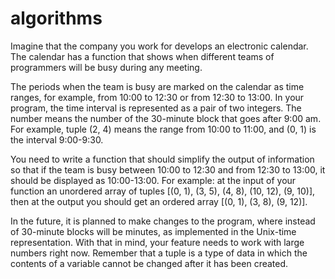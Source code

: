 # algorithms
Imagine that the company you work for develops an electronic calendar. The calendar has a function that shows when different teams of programmers will be busy during any meeting.

The periods when the team is busy are marked on the calendar as time ranges, for example, from 10:00 to 12:30 or from 12:30 to 13:00. In your program, the time interval is represented as a pair of two integers. The number means the number of the 30-minute block that goes after 9:00 am. For example, tuple (2, 4) means the range from 10:00 to 11:00, and (0, 1) is the interval 9:00-9:30.

You need to write a function that should simplify the output of information so that if the team is busy between 10:00 to 12:30 and from 12:30 to 13:00, it should be displayed as 10:00-13:00. For example: at the input of your function an unordered array of tuples [(0, 1), (3, 5), (4, 8), (10, 12), (9, 10)], then at the output you should get an ordered array [(0, 1), (3, 8), (9, 12)].

In the future, it is planned to make changes to the program, where instead of 30-minute blocks will be minutes, as implemented in the Unix-time representation. With that in mind, your feature needs to work with large numbers right now. Remember that a tuple is a type of data in which the contents of a variable cannot be changed after it has been created.
